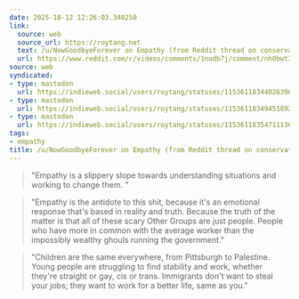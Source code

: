 ```yaml
---
date: 2025-10-12 12:26:03.340250
link:
  source: web
  source_url: https://roytang.net
  text: /u/NowGoodbyeForever on Empathy (from Reddit thread on conservatives and empathy)
  url: https://www.reddit.com/r/videos/comments/1nudb7j/comment/nh0bwt3/
source: web
syndicated:
- type: mastodon
  url: https://indieweb.social/users/roytang/statuses/115361183440263963
- type: mastodon
  url: https://indieweb.social/users/roytang/statuses/115361183494518923
- type: mastodon
  url: https://indieweb.social/users/roytang/statuses/115361183547111362
tags:
- empathy
title: /u/NowGoodbyeForever on Empathy (from Reddit thread on conservatives and empathy)
---
```


> "Empathy is a slippery slope towards understanding situations and working to change them. "

<!--sep-->
> "Empathy is the antidote to this shit, because it's an emotional response that's based in reality and truth. Because the truth of the matter is that all of these scary Other Groups are just people. People who have more in common with the average worker than the impossibly wealthy ghouls running the government."
<!--sep-->
> "Children are the same everywhere, from Pittsburgh to Palestine. Young people are struggling to find stability and work, whether they're straight or gay, cis or trans. Immigrants don't want to steal your jobs; they want to work for a better life, same as you."